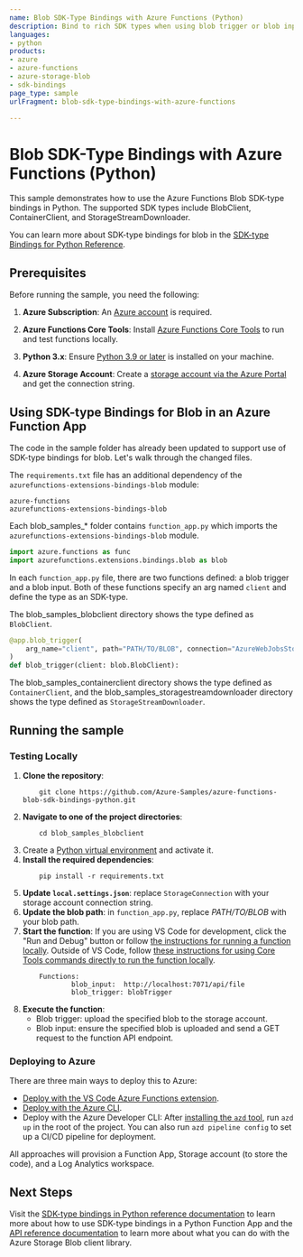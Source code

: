 ```yaml
---
name: Blob SDK-Type Bindings with Azure Functions (Python)
description: Bind to rich SDK types when using blob trigger or blob input.
languages:
- python
products:
- azure
- azure-functions
- azure-storage-blob
- sdk-bindings
page_type: sample
urlFragment: blob-sdk-type-bindings-with-azure-functions

---
```

<!-- YAML front-matter schema: https://review.learn.microsoft.com/en-us/help/contribute/samples/process/onboarding?branch=main#supported-metadata-fields-for-readmemd -->

# Blob SDK-Type Bindings with Azure Functions (Python)

This sample demonstrates how to use the Azure Functions Blob SDK-type bindings in Python. The supported SDK types include BlobClient, ContainerClient,
and StorageStreamDownloader.

You can learn more about SDK-type bindings for blob in the [SDK-type Bindings for Python Reference](https://learn.microsoft.com/en-us/azure/azure-functions/functions-reference-python?tabs=get-started%2Casgi%2Capplication-level&pivots=python-mode-decorators#sdk-type-bindings-preview).

## Prerequisites

Before running the sample, you need the following:

1. **Azure Subscription**: An [Azure account](https://azure.com/free) is required.
   
2. **Azure Functions Core Tools**: Install [Azure Functions Core Tools](https://learn.microsoft.com/en-us/azure/azure-functions/functions-run-local?tabs=windows%2Cisolated-process%2Cnode-v4%2Cpython-v2%2Chttp-trigger%2Ccontainer-apps&pivots=programming-language-python) to run and test functions locally.

3. **Python 3.x**: Ensure [Python 3.9 or later](https://www.python.org/downloads/) is installed on your machine.

4. **Azure Storage Account**: Create a [storage account via the Azure Portal](https://docs.microsoft.com/azure/storage/common/storage-account-overview) and get the connection string.

## Using SDK-type Bindings for Blob in an Azure Function App
The code in the sample folder has already been updated to support use of SDK-type bindings for blob. Let's walk through the changed files.

The `requirements.txt` file has an additional dependency of the `azurefunctions-extensions-bindings-blob` module:

```
azure-functions
azurefunctions-extensions-bindings-blob
```

Each blob_samples_* folder contains `function_app.py` which imports the `azurefunctions-extensions-bindings-blob` module.
```python
import azure.functions as func
import azurefunctions.extensions.bindings.blob as blob
```

In each `function_app.py` file, there are two functions defined: a blob trigger and a blob input. Both of these functions specify an arg
named `client` and define the type as an SDK-type.

The blob_samples_blobclient directory shows the type defined as `BlobClient`.
```python
@app.blob_trigger(
    arg_name="client", path="PATH/TO/BLOB", connection="AzureWebJobsStorage"
)
def blob_trigger(client: blob.BlobClient):
```

The blob_samples_containerclient directory shows the type defined as `ContainerClient`, and 
the blob_samples_storagestreamdownloader directory shows the type defined as `StorageStreamDownloader`.

## Running the sample
### Testing Locally
1. **Clone the repository**: 
    ```
        git clone https://github.com/Azure-Samples/azure-functions-blob-sdk-bindings-python.git
    ```
2. **Navigate to one of the project directories**:
    ```
        cd blob_samples_blobclient
    ```
3. Create a [Python virtual environment](https://docs.python.org/3/tutorial/venv.html#creating-virtual-environments) and activate it.
4. **Install the required dependencies**:
    ```
        pip install -r requirements.txt
    ```
5. **Update `local.settings.json`**: replace `StorageConnection` with your storage account connection string.
6. **Update the blob path**: in `function_app.py`, replace *PATH/TO/BLOB* with your blob path.
7. **Start the function**: If you are using VS Code for development, click the "Run and Debug" button or follow [the instructions for running a function locally](https://docs.microsoft.com/azure/azure-functions/create-first-function-vs-code-python#run-the-function-locally). Outside of VS Code, follow [these instructions for using Core Tools commands directly to run the function locally](https://docs.microsoft.com/azure/azure-functions/functions-run-local?tabs=v4%2Cwindows%2Cpython%2Cportal%2Cbash#start).
   ```
       Functions:
               blob_input:  http://localhost:7071/api/file
               blob_trigger: blobTrigger
   ```
8. **Execute the function**: 
   - Blob trigger: upload the specified blob to the storage account.
   - Blob input: ensure the specified blob is uploaded and send a GET request to the function API endpoint.

### Deploying to Azure

There are three main ways to deploy this to Azure:

* [Deploy with the VS Code Azure Functions extension](https://docs.microsoft.com/en-us/azure/azure-functions/create-first-function-vs-code-python#publish-the-project-to-azure). 
* [Deploy with the Azure CLI](https://docs.microsoft.com/en-us/azure/azure-functions/create-first-function-cli-python?tabs=azure-cli%2Cbash%2Cbrowser#create-supporting-azure-resources-for-your-function).
* Deploy with the Azure Developer CLI: After [installing the `azd` tool](https://learn.microsoft.com/en-us/azure/developer/azure-developer-cli/install-azd?tabs=localinstall%2Cwindows%2Cbrew), run `azd up` in the root of the project. You can also run `azd pipeline config` to set up a CI/CD pipeline for deployment.

All approaches will provision a Function App, Storage account (to store the code), and a Log Analytics workspace.

## Next Steps
Visit the [SDK-type bindings in Python reference documentation](https://learn.microsoft.com/en-us/azure/azure-functions/functions-reference-python?tabs=get-started%2Casgi%2Capplication-level&pivots=python-mode-decorators#sdk-type-bindings-preview) to learn more about how to use SDK-type bindings in a Python Function App and the
[API reference documentation](https://aka.ms/azsdk-python-storage-blob-ref) to learn more about
what you can do with the Azure Storage Blob client library.